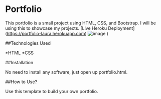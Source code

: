 # Portfolio
This portfolio is a small project using HTML, CSS, and Bootstrap. I will be using this to showcase my projects.
[Live Heroku Deployment] (https://portfolio-laura.herokuapp.com)
![image](https://user-images.githubusercontent.com/104703243/170806700-1ce38ffd-dea4-4ac7-89e2-2f5fe1d37d79.png)
)

##Technologies Used

*HTML
*CSS

##Installation

No need to install any software, just open up portfolio.html.

##How to Use?

Use this template to build your own portfolio.
